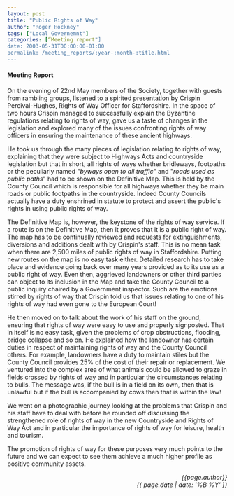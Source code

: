 ```yaml
---
layout: post
title: "Public Rights of Way"
author: "Roger Hockney"
tags: ["Local Governemnt"]
categories: [“Meeting report"]
date: 2003-05-31T00:00:00+01:00
permalink: /meeting_reports/:year-:month-:title.html
---
```

#### Meeting Report ####

On the evening of 22nd May members of the Society, together with guests from rambling groups, listened to a spirited presentation by Crispin Percival-Hughes, Rights of Way Officer for Staffordshire. In the space of two hours Crispin managed to successfully explain the Byzantine regulations relating to rights of way, gave us a taste of changes in the legislation and explored many of the issues confronting rights of way officers in ensuring the maintenance of these ancient highways. 

He took us through the many pieces of legislation relating to rights of way, explaining that they were subject to Highways Acts and countryside legislation but that in short, all rights of ways whether bridleways, footpaths or the peculiarly named "*byways open to all traffic*" and "*roads used as public paths*" had to be shown on the Definitive Map. This is held by the County Council which is responsible for all highways whether they be main roads or public footpaths in the countryside. Indeed County Councils actually have a duty enshrined in statute to protect and assert the public's rights in using public rights of way. 

The Definitive Map is, however, the keystone of the rights of way service. If a route is on the Definitive Map, then it proves that it is a public right of way. The map has to be continually reviewed and requests for extinguishments, diversions and additions dealt with by Crispin's staff. This is no mean task when there are 2,500 miles of public rights of way in Staffordshire. Putting new routes on the map is no easy task either. Detailed research has to take place and evidence going back over many years provided as to its use as a public right of way. Even then, aggrieved landowners or other third parties can object to its inclusion in the Map and take the County Council to a public inquiry chaired by a Government inspector. Such are the emotions stirred by rights of way that Crispin told us that issues relating to one of his rights of way had even gone to the European Court! 

He then moved on to talk about the work of his staff on the ground, ensuring that rights of way were easy to use and properly signposted. That in itself is no easy task, given the problems of crop obstructions, flooding, bridge collapse and so on. He explained how the landowner has certain duties in respect of maintaining rights of way and the County Council others. For example, landowners have a duty to maintain stiles but the County Council provides 25% of the cost of their repair or replacement. We ventured into the complex area of what animals could be allowed to graze in fields crossed by rights of way and in particular the circumstances relating to bulls. The message was, if the bull is in a field on its own, then that is unlawful but if the bull is accompanied by cows then that is within the law! 

We went on a photographic journey looking at the problems that Crispin and his staff have to deal with before he rounded off discussing the strengthened role of rights of way in the new Countryside and Rights of Way Act and in particular the importance of rights of way for leisure, health and tourism. 

The promotion of rights of way for these purposes very much points to the future and we can expect to see them achieve a much higher profile as positive community assets. 


<p align="right"><i> {{page.author}} <br> {{ page.date | date: '%B %Y' }} </i></p>
